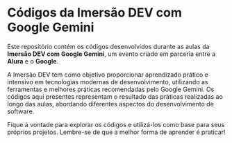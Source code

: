 # Códigos da Imersão DEV com Google Gemini

Este repositório contém os códigos desenvolvidos durante as aulas da **Imersão DEV com Google Gemini**, um evento criado em parceria entre a **Alura** e o **Google**.

A Imersão DEV tem como objetivo proporcionar aprendizado prático e intensivo em tecnologias modernas de desenvolvimento, utilizando as ferramentas e melhores práticas recomendadas pelo Google Gemini. Os códigos aqui presentes representam o resultado das práticas realizadas ao longo das aulas, abordando diferentes aspectos do desenvolvimento de software.

Fique à vontade para explorar os códigos e utilizá-los como base para seus próprios projetos. Lembre-se de que a melhor forma de aprender é praticar!
